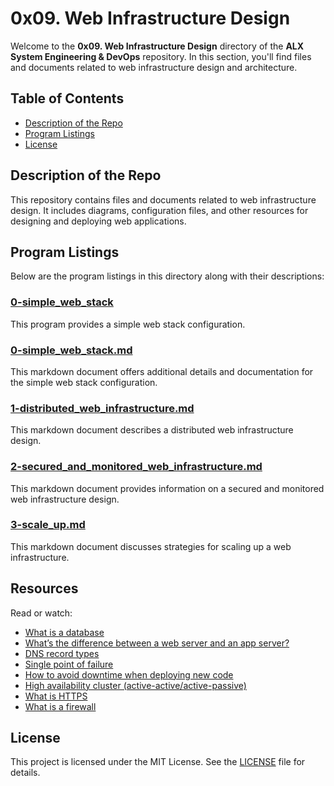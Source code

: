 # 0x09. Web Infrastructure Design

Welcome to the **0x09. Web Infrastructure Design** directory of the **ALX System Engineering & DevOps** repository. In this section, you'll find files and documents related to web infrastructure design and architecture.

## Table of Contents

- [Description of the Repo](#description-of-the-repo)
- [Program Listings](#program-listings)
- [License](#license)

## Description of the Repo

This repository contains files and documents related to web infrastructure design. It includes diagrams, configuration files, and other resources for designing and deploying web applications.

## Program Listings

Below are the program listings in this directory along with their descriptions:

### [0-simple_web_stack](https://github.com/iakev/alx-system_engineering-devops/blob/main/0x09-web_infrastructure_design/0-simple_web_stack)

This program provides a simple web stack configuration.

### [0-simple_web_stack.md](https://github.com/iakev/alx-system_engineering-devops/blob/main/0x09-web_infrastructure_design/0-simple_web_stack.md)

This markdown document offers additional details and documentation for the simple web stack configuration.

### [1-distributed_web_infrastructure.md](https://github.com/iakev/alx-system_engineering-devops/blob/main/0x09-web_infrastructure_design/1-distributed_web_infrastructure.md)

This markdown document describes a distributed web infrastructure design.

### [2-secured_and_monitored_web_infrastructure.md](https://github.com/iakev/alx-system_engineering-devops/blob/main/0x09-web_infrastructure_design/2-secured_and_monitored_web_infrastructure.md)

This markdown document provides information on a secured and monitored web infrastructure design.

### [3-scale_up.md](https://github.com/iakev/alx-system_engineering-devops/blob/main/0x09-web_infrastructure_design/3-scale_up.md)

This markdown document discusses strategies for scaling up a web infrastructure.

## Resources

Read or watch:

- [What is a database](https://example.com/database-link)
- [What’s the difference between a web server and an app server?](https://example.com/server-difference-link)
- [DNS record types](https://example.com/dns-record-types-link)
- [Single point of failure](https://example.com/single-point-failure-link)
- [How to avoid downtime when deploying new code](https://example.com/avoid-downtime-link)
- [High availability cluster (active-active/active-passive)](https://example.com/high-availability-link)
- [What is HTTPS](https://example.com/https-link)
- [What is a firewall](https://example.com/firewall-link)

## License

This project is licensed under the MIT License. See the [LICENSE](https://github.com/iakev/alx-system_engineering-devops/blob/main/LICENSE.md) file for details.
